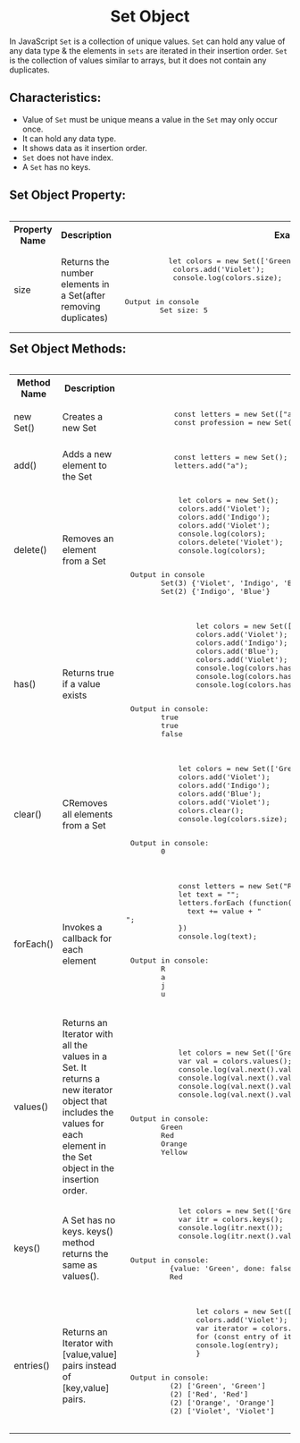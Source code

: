 <h1 align="center">Set Object</h1>

In JavaScript `Set` is a collection of unique values. `Set` can hold any value of any data type & the elements in `sets` are iterated in their insertion order. `Set` is the collection of values similar to arrays, but it does not contain any duplicates.

## Characteristics:
- Value of `Set` must be unique means a value in the `Set` may only occur once. 
- It can hold any data type.
- It shows data as it insertion order.
- `Set` does not have index.
- A `Set` has no keys.

## Set Object Property:
<table align="left" width="100%">
<tr>
    <th>Property Name</th>
    <th>Description</th>
    <th>Example</th>
</tr>
    <tr>
  <td>size</td>
  <td>Returns the number elements in a Set(after removing duplicates)</td>
  <td>
       <pre lang="Javascript">
           let colors = new Set(['Green', 'Red', 'Orange', 'Yellow', 'Red']);  
            colors.add('Violet');   
            console.log(colors.size);
        </pre>
        <pre > Output in console
         Set size: 5
        </pre> 
    </td>
</tr>
</table>


## Set Object Methods:
<table align="left" width="100%">
<tr>
    <th>Method Name</th>
    <th>Description</th>
    <th>Example</th>
</tr>
<tr>
  <td>new Set()</td>
  <td>Creates a new Set</td>
  <td>
        <pre lang="Javascript">
           const letters = new Set(["a","b","c"]);
           const profession = new Set("bookkeepers");
        </pre>
    </td>
</tr>
<tr>
    <td>add()</td>
    <td>Adds a new element to the Set</td>
    <td>
        <pre lang="Javascript">
           const letters = new Set();           
           letters.add("a");
        </pre>
    </td>
</tr>
<tr>
    <td>delete()</td>
    <td>Removes an element from a Set</td>
    <td>
        <pre lang="Javascript">
            let colors = new Set();  
            colors.add('Violet');  
            colors.add('Indigo');  
            colors.add('Violet');  
            console.log(colors);
            colors.delete('Violet');   
            console.log(colors);
        </pre>
        <pre> Output in console
        Set(3) {'Violet', 'Indigo', 'Blue'}
        Set(2) {'Indigo', 'Blue'}
        </pre>        
    </td>
</tr>
<tr>
    <td>has()</td>
    <td>Returns true if a value exists</td>
    <td>
        <pre lang="Javascript">
                let colors = new Set(['Green', 'Red', 'Orange', 'Yellow', 'Red']);  
                colors.add('Violet');  
                colors.add('Indigo');  
                colors.add('Blue');  
                colors.add('Violet');  
                console.log(colors.has('Indigo'));  
                console.log(colors.has('Violet'));  
                console.log(colors.has('Cyan')); 
        </pre>
        <pre> Output in console:
        true
        true
        false
        </pre>  
    </td>
</tr>
<tr>
    <td>clear()</td>
    <td>CRemoves all elements from a Set</td>
    <td>
        <pre lang="Javascript">
            let colors = new Set(['Green', 'Red', 'Orange', 'Yellow', 'Red']);  
            colors.add('Violet');  
            colors.add('Indigo');  
            colors.add('Blue');  
            colors.add('Violet');  
            colors.clear();
            console.log(colors.size);
        </pre>
        <pre> Output in console:        
        0
        </pre> 
    </td>
</tr>
  <tr>
      <td>forEach()</td>
      <td>Invokes a callback for each element</td>
      <td>
        <pre lang="Javascript">
            const letters = new Set("Raju");
            let text = "";
            letters.forEach (function(value) {
              text += value + "<br>";
            })
            console.log(text);
        </pre>
        <pre> Output in console:        
        R
        a
        j
        u
        </pre> 
     </td>
</tr>
  <tr>
      <td>values()</td>
      <td>Returns an Iterator with all the values in a Set. It returns a new iterator object that includes the values for each element in the Set object in the insertion order.</td>
      <td>
        <pre lang="Javascript">
            let colors = new Set(['Green', 'Red', 'Orange', 'Yellow', 'Red']);  
            var val = colors.values();  
            console.log(val.next().value);   
            console.log(val.next().value);   
            console.log(val.next().value);   
            console.log(val.next().value);   
        </pre>
        <pre> Output in console:
        Green
        Red
        Orange
        Yellow
        </pre> 
    </td>
</tr>
  <tr>
      <td>keys()</td>
      <td> A Set has no keys. keys() method returns the same as values().</td>
      <td>
        <pre lang="Javascript">
            let colors = new Set(['Green', 'Red', 'Orange', 'Yellow', 'Red']);  
            var itr = colors.keys();   
            console.log(itr.next());   
            console.log(itr.next().value);    
        </pre>
        <pre> Output in console:
          {value: 'Green', done: false}
          Red
        </pre> 
    </td>
</tr>
<tr>
    <td>entries()</td>
    <td>Returns an Iterator with [value,value] pairs instead of [key,value] pairs.</td>
    <td>
        <pre lang="Javascript">
                let colors = new Set(['Green', 'Red', 'Orange']);  
                colors.add('Violet');   
                var iterator = colors.entries();  
                for (const entry of iterator) {
                console.log(entry); 
                }
        </pre>
        <pre> Output in console:
          (2) ['Green', 'Green']
          (2) ['Red', 'Red']
          (2) ['Orange', 'Orange']
          (2) ['Violet', 'Violet']
        </pre> 
    </td>
</tr>
